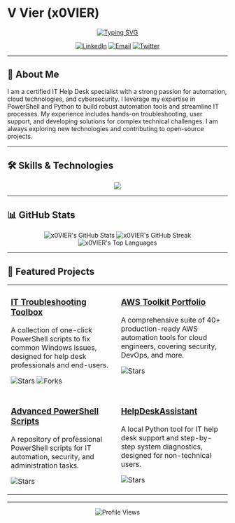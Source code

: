 # V Vier (x0VIER)

<p align="center">
  <a href="https://github.com/x0VIER">
    <img src="https://readme-typing-svg.herokuapp.com?font=Fira+Code&size=30&pause=1000&color=34D399&center=true&vCenter=true&width=435&lines=IT+Help+Desk+Specialist;PowerShell+%26+Python+Automation;AWS+Cloud+Enthusiast;Cybersecurity+%26+DevOps+Explorer" alt="Typing SVG" />
  </a>
</p>

<p align="center">
  <a href="https://www.linkedin.com/in/your-linkedin-profile" target="_blank"><img src="https://img.shields.io/badge/LinkedIn-0077B5?style=for-the-badge&logo=linkedin&logoColor=white" alt="LinkedIn"></a>
  <a href="mailto:your-email@example.com"><img src="https://img.shields.io/badge/Email-D14836?style=for-the-badge&logo=gmail&logoColor=white" alt="Email"></a>
  <a href="https://twitter.com/your-twitter-handle"><img src="https://img.shields.io/badge/Twitter-1DA1F2?style=for-the-badge&logo=twitter&logoColor=white" alt="Twitter"></a>
</p>

---

## 📖 About Me

I am a certified IT Help Desk specialist with a strong passion for automation, cloud technologies, and cybersecurity. I leverage my expertise in PowerShell and Python to build robust automation tools and streamline IT processes. My experience includes hands-on troubleshooting, user support, and developing solutions for complex technical challenges. I am always exploring new technologies and contributing to open-source projects.

---

## 🛠️ Skills & Technologies

<p align="center">
  <a href="https://skillicons.dev">
    <img src="https://skillicons.dev/icons?i=powershell,python,bash,aws,azure,gcp,docker,kubernetes,terraform,ansible,js,html,css,react,nodejs,git,github,linux,windows" />
  </a>
</p>

---

## 📊 GitHub Stats

<p align="center">
  <img src="https://github-readme-stats.vercel.app/api?username=x0VIER&show_icons=true&theme=dracula&include_all_commits=true&count_private=true" alt="x0VIER's GitHub Stats" />
  <img src="https://github-readme-streak-stats.herokuapp.com/?user=x0VIER&theme=dracula" alt="x0VIER's GitHub Streak" />
  <img src="https://github-readme-stats.vercel.app/api/top-langs/?username=x0VIER&layout=compact&theme=dracula" alt="x0VIER's Top Languages" />
</p>

---

## 🚀 Featured Projects

<table width="100%">
  <tr>
    <td width="50%" valign="top">
      <h3><a href="https://github.com/x0VIER/IT_Troubleshooting_Toolbox">IT Troubleshooting Toolbox</a></h3>
      <p>A collection of one-click PowerShell scripts to fix common Windows issues, designed for help desk professionals and end-users.</p>
      <p>
        <img src="https://img.shields.io/github/stars/x0VIER/IT_Troubleshooting_Toolbox?style=social" alt="Stars">
        <img src="https://img.shields.io/github/forks/x0VIER/IT_Troubleshooting_Toolbox?style=social" alt="Forks">
      </p>
    </td>
    <td width="50%" valign="top">
      <h3><a href="https://github.com/x0VIER/aws-toolkit-portfolio">AWS Toolkit Portfolio</a></h3>
      <p>A comprehensive suite of 40+ production-ready AWS automation tools for cloud engineers, covering security, DevOps, and more.</p>
      <p>
        <img src="https://img.shields.io/github/stars/x0VIER/aws-toolkit-portfolio?style=social" alt="Stars">
      </p>
    </td>
  </tr>
  <tr>
    <td width="50%" valign="top">
      <h3><a href="https://github.com/x0VIER/advanced-powershell-scripts">Advanced PowerShell Scripts</a></h3>
      <p>A repository of professional PowerShell scripts for IT automation, security, and administration tasks.</p>
      <p>
        <img src="https://img.shields.io/github/stars/x0VIER/advanced-powershell-scripts?style=social" alt="Stars">
      </p>
    </td>
    <td width="50%" valign="top">
      <h3><a href="https://github.com/x0VIER/HelpDeskAssistant">HelpDeskAssistant</a></h3>
      <p>A local Python tool for IT help desk support and step-by-step system diagnostics, designed for non-technical users.</p>
      <p>
        <img src="https://img.shields.io/github/stars/x0VIER/HelpDeskAssistant?style=social" alt="Stars">
      </p>
    </td>
  </tr>
</table>

---

<p align="center">
  <img src="https://komarev.com/ghpvc/?username=x0VIER&label=Profile%20views&color=0e75b6&style=flat" alt="Profile Views" />
</p>

